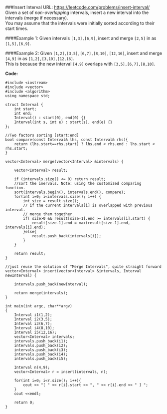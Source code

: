 ###Insert Interval
URL: https://leetcode.com/problems/insert-interval/</br>
Given a set of _non-overlapping_ intervals, insert a new interval into the intervals (merge if necessary).</br>
You may assume that the intervals were initially sorted according to their start times.

####Example 1:
Given intervals `[1,3],[6,9]`, insert and merge `[2,5]` in as `[1,5],[6,9]`.

####Example 2:
Given `[1,2],[3,5],[6,7],[8,10],[12,16]`, insert and merge `[4,9]` in as `[1,2],[3,10],[12,16]`.</br>
This is because the new interval `[4,9]` overlaps with `[3,5],[6,7],[8,10]`.

__Code:__

	#include <iostream>
	#include <vector>
	#include <algorithm>
	using namespace std;

	struct Interval {
	    int start;
	    int end;
	    Interval() : start(0), end(0) {}
	    Interval(int s, int e) : start(s), end(e) {}
	};

	//Two factors sorting [start:end]
	bool compare(const Interval& lhs, const Interval& rhs){
	    return (lhs.start==rhs.start) ? lhs.end < rhs.end : lhs.start < rhs.start;
	}

	vector<Interval> merge(vector<Interval> &intervals) {

	    vector<Interval> result;

	    if (intervals.size() <= 0) return result;
	    //sort the inervals. Note: using the customized comparing function.
	    sort(intervals.begin(), intervals.end(), compare);
	    for(int i=0; i<intervals.size(); i++) {
	        int size = result.size();
	        // if the current intervals[i] is overlapped with previous interval.
	        // merge them together
	        if( size>0 && result[size-1].end >= intervals[i].start) {
	            result[size-1].end = max(result[size-1].end, intervals[i].end);
	        }else{
	            result.push_back(intervals[i]);
	        }
	    }

	    return result;
	}

	//just reuse the solution of "Merge Intervals", quite straight forward
	vector<Interval> insert(vector<Interval> &intervals, Interval newInterval) {

	    intervals.push_back(newInterval);

	    return merge(intervals);
	}

	int main(int argc, char**argv)
	{
	    Interval i1(1,2);
	    Interval i2(3,5);
	    Interval i3(6,7);
	    Interval i4(8,10);
	    Interval i5(12,16);
	    vector<Interval> intervals;
	    intervals.push_back(i1);
	    intervals.push_back(i2);
	    intervals.push_back(i3);
	    intervals.push_back(i4);
	    intervals.push_back(i5);

	    Interval n(4,9);
	    vector<Interval> r = insert(intervals, n);

	    for(int i=0; i<r.size(); i++){
	        cout << "[ " << r[i].start << ", " << r[i].end << " ] ";
	    }
	    cout <<endl;

	    return 0;
	}
